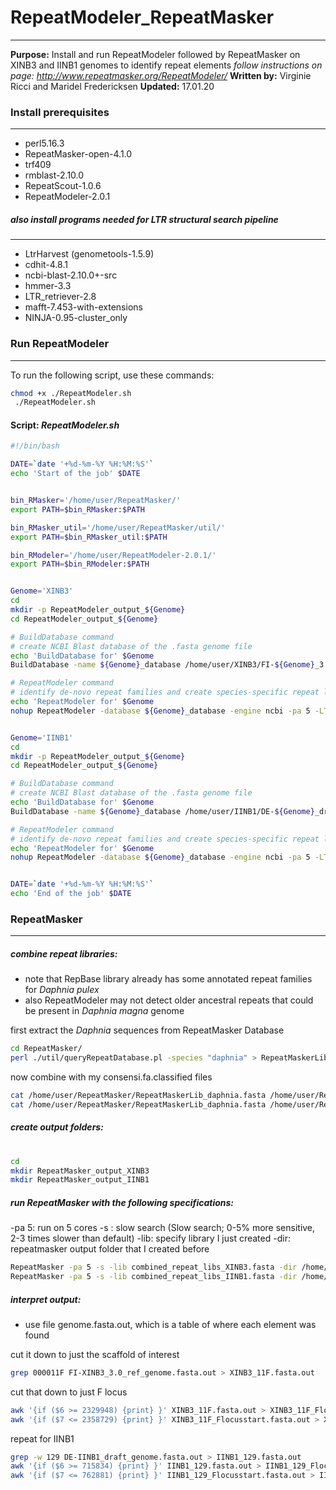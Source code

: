 # RepeatModeler_RepeatMasker
***
**Purpose:** Install and run RepeatModeler followed by RepeatMasker on XINB3 and IINB1 genomes to identify repeat elements
*follow instructions on page: http://www.repeatmasker.org/RepeatModeler/*
**Written by:** Virginie Ricci and Maridel Fredericksen
**Updated:** 17.01.20


### Install prerequisites
***

- perl5.16.3
- RepeatMasker-open-4.1.0
- trf409
- rmblast-2.10.0
- RepeatScout-1.0.6
- RepeatModeler-2.0.1




##### *also install programs needed for LTR structural search pipeline*
***

- LtrHarvest (genometools-1.5.9)
 - cdhit-4.8.1
- ncbi-blast-2.10.0+-src
- hmmer-3.3
- LTR_retriever-2.8
- mafft-7.453-with-extensions
- NINJA-0.95-cluster_only
 

### Run RepeatModeler

***
To run the following script, use these commands:
```bash
chmod +x ./RepeatModeler.sh
 ./RepeatModeler.sh
 ```
#### Script: *RepeatModeler.sh*
```bash
#!/bin/bash

DATE=`date '+%d-%m-%Y %H:%M:%S'`
echo 'Start of the job' $DATE


bin_RMasker='/home/user/RepeatMasker/'
export PATH=$bin_RMasker:$PATH

bin_RMasker_util='/home/user/RepeatMasker/util/'
export PATH=$bin_RMasker_util:$PATH

bin_RModeler='/home/user/RepeatModeler-2.0.1/'
export PATH=$bin_RModeler:$PATH


Genome='XINB3'
cd
mkdir -p RepeatModeler_output_${Genome}
cd RepeatModeler_output_${Genome}

# BuildDatabase command
# create NCBI Blast database of the .fasta genome file
echo 'BuildDatabase for' $Genome
BuildDatabase -name ${Genome}_database /home/user/XINB3/FI-${Genome}_3.0_ref_genome.fasta -engine ncbi

# RepeatModeler command
# identify de-novo repeat families and create species-specific repeat library
echo 'RepeatModeler for' $Genome
nohup RepeatModeler -database ${Genome}_database -engine ncbi -pa 5 -LTRStruct >& ${Genome}_run.out & 


Genome='IINB1'
cd
mkdir -p RepeatModeler_output_${Genome}
cd RepeatModeler_output_${Genome}

# BuildDatabase command
# create NCBI Blast database of the .fasta genome file
echo 'BuildDatabase for' $Genome
BuildDatabase -name ${Genome}_database /home/user/IINB1/DE-${Genome}_draft_genome.fasta -engine ncbi

# RepeatModeler command
# identify de-novo repeat families and create species-specific repeat library
echo 'RepeatModeler for' $Genome
nohup RepeatModeler -database ${Genome}_database -engine ncbi -pa 5 -LTRStruct >& ${Genome}_run.out &


DATE=`date '+%d-%m-%Y %H:%M:%S'`
echo 'End of the job' $DATE
```


### RepeatMasker
***

##### *combine repeat libraries:*
- note that RepBase library already has some annotated repeat families for *Daphnia pulex*
- also RepeatModeler may not detect older ancestral repeats that could be present in *Daphnia magna* genome

first extract the *Daphnia* sequences from RepeatMasker Database 
```bash
cd RepeatMasker/
perl ./util/queryRepeatDatabase.pl -species "daphnia" > RepeatMaskerLib_daphnia.fasta
```
now combine with my consensi.fa.classified files
```bash
cat /home/user/RepeatMasker/RepeatMaskerLib_daphnia.fasta /home/user/RepeatModeler_output_XINB3/RM_20190.WedJan291042012020/consensi.fa.classified > combined_repeat_libs_XINB3.fasta
cat /home/user/RepeatMasker/RepeatMaskerLib_daphnia.fasta /home/user/RepeatModeler_output_IINB1/RM_20244.WedJan291042022020/consensi.fa.classified > combined_repeat_libs_IINB1.fasta
```

##### *create output folders:*
#
```bash
cd
mkdir RepeatMasker_output_XINB3
mkdir RepeatMasker_output_IINB1
```

##### *run RepeatMasker with the following specifications:*

 -pa 5: run on 5 cores
 -s : slow search (Slow search; 0-5% more sensitive, 2-3 times slower than default)
 -lib: specify library I just created
 -dir: repeatmasker output folder that I created before 
```bash
RepeatMasker -pa 5 -s -lib combined_repeat_libs_XINB3.fasta -dir /home/user/RepeatMasker_output_XINB3/ -e ncbi  /home/user/XINB3/FI-XINB3_3.0_ref_genome.fasta 
RepeatMasker -pa 5 -s -lib combined_repeat_libs_IINB1.fasta -dir /home/user/RepeatMasker_output_IINB1/ -e ncbi  /home/user/IINB1/DE-IINB1_draft_genome.fasta
```

##### *interpret output:*
- use file genome.fasta.out, which is a table of where each element was found

cut it down to just the scaffold of interest
```bash
grep 000011F FI-XINB3_3.0_ref_genome.fasta.out > XINB3_11F.fasta.out
```

cut that down to just F locus
```bash
awk '{if ($6 >= 2329948) {print} }' XINB3_11F.fasta.out > XINB3_11F_Flocusstart.fasta.out
awk '{if ($7 <= 2358729) {print} }' XINB3_11F_Flocusstart.fasta.out > XINB3_11F_Flocus.fasta.out
```
repeat for IINB1
```bash
grep -w 129 DE-IINB1_draft_genome.fasta.out > IINB1_129.fasta.out
awk '{if ($6 >= 715834) {print} }' IINB1_129.fasta.out > IINB1_129_Flocusstart.fasta.out
awk '{if ($7 <= 762881) {print} }' IINB1_129_Flocusstart.fasta.out > IINB1_129_Flocus.fasta.out
```